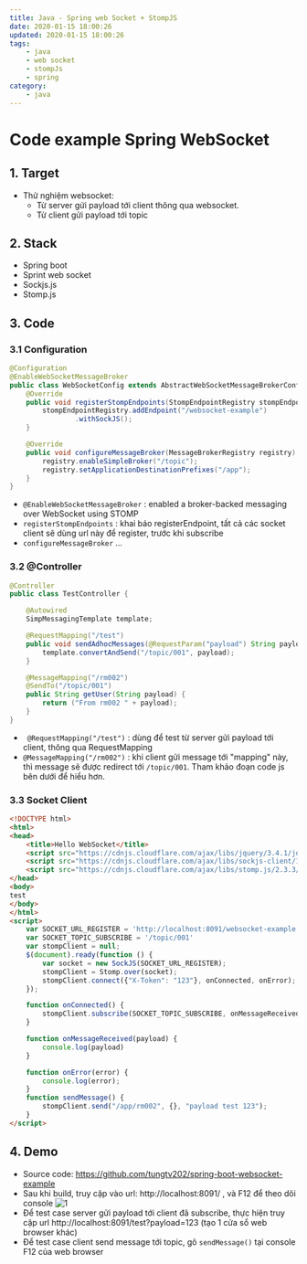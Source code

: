 ```yaml
---
title: Java - Spring web Socket + StompJS
date: 2020-01-15 18:00:26
updated: 2020-01-15 18:00:26
tags:
    - java
    - web socket
    - stompJs
    - spring
category: 
    - java
---
```


# Code example Spring WebSocket 
## 1. Target
- Thử nghiệm websocket:
    - Từ server gửi payload tới client thông qua websocket. 
    - Từ client gửi payload tới topic
## 2. Stack
- Spring boot
- Sprint web socket
- Sockjs.js
- Stomp.js

## 3. Code
### 3.1 Configuration

```java
@Configuration
@EnableWebSocketMessageBroker
public class WebSocketConfig extends AbstractWebSocketMessageBrokerConfigurer {
    @Override
    public void registerStompEndpoints(StompEndpointRegistry stompEndpointRegistry) {
        stompEndpointRegistry.addEndpoint("/websocket-example")
                .withSockJS();
    }

    @Override
    public void configureMessageBroker(MessageBrokerRegistry registry) {
        registry.enableSimpleBroker("/topic");
        registry.setApplicationDestinationPrefixes("/app");
    }
}
```
- `@EnableWebSocketMessageBroker` : enabled a broker-backed messaging over WebSocket using STOMP
- `registerStompEndpoints` : khai báo registerEndpoint, tất cả các socket client sẽ dùng url này để register, trước khi subscribe
- `configureMessageBroker` ...

### 3.2 @Controller

```java
@Controller
public class TestController {

    @Autowired
    SimpMessagingTemplate template;

    @RequestMapping("/test")
    public void sendAdhocMessages(@RequestParam("payload") String payload) {
        template.convertAndSend("/topic/001", payload);
    }

    @MessageMapping("/rm002")
    @SendTo("/topic/001")
    public String getUser(String payload) {
        return ("From rm002 " + payload);
    }
}
```
- ` @RequestMapping("/test")` : dùng để test từ server gửi payload tới client, thông qua RequestMapping
- `@MessageMapping("/rm002")` : khi client gửi message tới "mapping" này, thì message sẽ được redirect tới `/topic/001`. Tham khảo đoạn code js bên dưới để hiểu hơn.

### 3.3 Socket Client

```html
<!DOCTYPE html>
<html>
<head>
    <title>Hello WebSocket</title>
    <script src="https://cdnjs.cloudflare.com/ajax/libs/jquery/3.4.1/jquery.min.js"></script>
    <script src="https://cdnjs.cloudflare.com/ajax/libs/sockjs-client/1.4.0/sockjs.js"></script>
    <script src="https://cdnjs.cloudflare.com/ajax/libs/stomp.js/2.3.3/stomp.js"></script>
</head>
<body>
test
</body>
</html>
<script>
    var SOCKET_URL_REGISTER = 'http://localhost:8091/websocket-example';
    var SOCKET_TOPIC_SUBSCRIBE = '/topic/001'
    var stompClient = null;
    $(document).ready(function () {
        var socket = new SockJS(SOCKET_URL_REGISTER);
        stompClient = Stomp.over(socket);
        stompClient.connect({"X-Token": "123"}, onConnected, onError);
    });

    function onConnected() {
        stompClient.subscribe(SOCKET_TOPIC_SUBSCRIBE, onMessageReceived);
    }

    function onMessageReceived(payload) {
        console.log(payload)
    }

    function onError(error) {
        console.log(error);
    }
    function sendMessage() {
        stompClient.send("/app/rm002", {}, "payload test 123");
    }
</script>
```

## 4. Demo
- Source code: https://github.com/tungtv202/spring-boot-websocket-example
- Sau khi build, truy cập vào url: http://localhost:8091/ , và F12 để theo dõi console
![1](https://tungexplorer.s3.ap-southeast-1.amazonaws.com/websocket/1.JPG)
- Để test case server gửi payload tới client đã subscribe, thực hiện truy cập url http://localhost:8091/test?payload=123  (tạo 1 cửa sổ web browser khác)
- Để test case client send message tới topic, gõ `sendMessage()` tại console F12 của web browser
